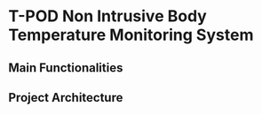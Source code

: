 # T-POD Non Intrusive Body Temperature Monitoring System

## Main Functionalities

## Project Architecture



